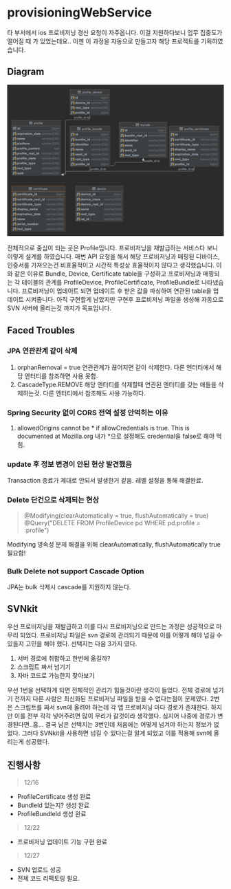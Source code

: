 # provisioningWebService
타 부서에서 ios 프로비저닝 갱신 요청이 자주옵니다. 이걸 지원하다보니 업무 집중도가 떨어질 때 가 있었는데요.. 이젠 이 과정을 자동으로 만들고자 해당 프로젝트를 기획하였습니다.

## Diagram

![Diagram](TableDiagram.png)


전체적으로 중심이 되는 곳은 Profile입니다. 프로비저닝을 재발급하는 서비스다 보니 이렇게 설계를 하였습니다.
매번 API 요청을 해서 해당 프로비저닝과 매핑된 디바이스, 인증서를 가져오는건 비효율적이고 시간적 특성상 효율적이지 않다고 생각했습니다.
이와 같은 이유로 Bundle, Device, Certificate table을 구성하고 프로비저닝과 매핑되는 각 테이블의 관계를
ProfileDevice, ProfileCertificate, ProfileBundle로 나타냈습니다.
프로비저닝이 업데이트 되면 업데이트 후 받은 값을 파싱하여 연관된 table을 업데이트 시켜줍니다.
아직 구현할게 남았지만 구현후 프로비저닝 파일을 생성해 자동으로 SVN 서버에 올리는것 까지가 목표입니다.


## Faced Troubles

### JPA 연관관계 같이 삭제
1. orphanRemoval = true 연관관계가 끊어지면 같이 삭제한다. 다른 엔터티에서 해당 엔터티를 참조하면 사용 못함.
2. CascadeType.REMOVE 해당 엔터티를 삭제할때 연관된 엔터티를 갖는 애들을 삭제하는것. 다른 엔터티에서 참조해도 사용 가능하다.


### Spring Security 없이 CORS 전역 설정 안먹히는 이유
1. allowedOrigins cannot be * if allowCredentials is true. This is documented at Mozilla.org
내가 *으로 설정해도 credential을 false로 해야 먹힘.

### update 후 정보 변경이 안된 현상 발견했음
Transaction 종료가 제대로 안되서 발생한거 같음.
레벨 설정을 통해 해결완료.

### Delete 단건으로 삭제되는 현상
>@Modifying(clearAutomatically = true, flushAutomatically = true)
@Query("DELETE FROM ProfileDevice pd WHERE pd.profile = :profile")

Modifying 영속성 문제 해결을 위해 clearAutomatically, flushAutomatically true 필요함!


### Bulk Delete not support Cascade Option
JPA는 bulk 삭제시 cascade를 지원하지 않는다.



## SVNkit
우선 프로비저닝을 재발급하고 이를 다시 프로비저닝으로 만드는 과정은 성공적으로 마무리 되었다.
프로비저닝 파일은 svn 경로에 관리되기 때문에 이를 어떻게 해야 넘길 수 있을지 고민을 해야 했다.
선택지는 다음 3가지 였다.
1. 서버 경로에 취합하고 한번에 옮길까?
2. 스크립트 짜서 넘기기
3. 자바 코드로 가능한지 찾아보기

우선 1번을 선택하게 되면 전체적인 관리가 힘들것이란 생각이 들었다. 전체 경로에 넘기기 전까지
다른 사람은 최신화된 프로비저닝 파일을 받을 수 없다는점이 문제였다.
2번은 스크립트를 짜서 svn에 올려야 하는데 각 앱 프로비저닝 마다 경로가 존재한다. 하지만 이를 전부 각각
넣어주려면 많이 무리가 갈것이라 생각했다. 심지어 나중에 경로가 변경된다면..흠...
결국 남은 선택지는 3번인데 처음에는 어떻게 넘겨야 하는지 정보가 없었다.
그러다 SVNkit을 사용하면 넘길 수 있다는걸 알게 되었고 이를 적용해 svn에 올리는게 성공했다.

## 진행사항 
>12/16
- ProfileCertificate 생성 완료
- BundleId 있는지? 생성 완료
- ProfileBundleId 생성 완료
>12/22
- 프로비저닝 업데이트 기능 구현 완료
>12/27
- SVN 업로드 성공
- 전체 코드 리팩토링 필요.
